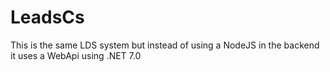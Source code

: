 # LeadsCs
This is the same LDS system but instead of using a NodeJS in the backend it uses a WebApi using .NET 7.0
